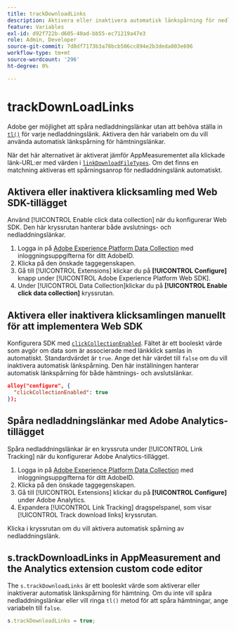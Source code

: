 ```yaml
---
title: trackDownloadLinks
description: Aktivera eller inaktivera automatisk länkspårning för nedladdningslänkar.
feature: Variables
exl-id: d92f722b-d605-40ad-bb55-ec71219a47e3
role: Admin, Developer
source-git-commit: 7d8df7173b3a78bcb506cc894e2b3deda003e696
workflow-type: tm+mt
source-wordcount: '296'
ht-degree: 0%

---
```


# trackDownLoadLinks

Adobe ger möjlighet att spåra nedladdningslänkar utan att behöva ställa in [`tl()`](../functions/tl-method.md) för varje nedladdningslänk. Aktivera den här variabeln om du vill använda automatisk länkspårning för hämtningslänkar.

När det här alternativet är aktiverat jämför AppMeasurementet alla klickade länk-URL:er med värden i [`linkDownloadFileTypes`](linkdownloadfiletypes.md). Om det finns en matchning aktiveras ett spårningsanrop för nedladdningslänk automatiskt.

## Aktivera eller inaktivera klicksamling med Web SDK-tillägget

Använd [!UICONTROL Enable click data collection] när du konfigurerar Web SDK. Den här kryssrutan hanterar både avslutnings- och nedladdningslänkar.

1. Logga in på [Adobe Experience Platform Data Collection](https://experience.adobe.com/data-collection) med inloggningsuppgifterna för ditt AdobeID.
1. Klicka på den önskade taggegenskapen.
1. Gå till [!UICONTROL Extensions] klickar du på **[!UICONTROL Configure]** knapp under [!UICONTROL Adobe Experience Platform Web SDK].
1. Under [!UICONTROL Data Collection]klickar du på **[!UICONTROL Enable click data collection]** kryssrutan.

## Aktivera eller inaktivera klicksamlingen manuellt för att implementera Web SDK

Konfigurera SDK med [`clickCollectionEnabled`](https://experienceleague.adobe.com/docs/experience-platform/edge/fundamentals/configuring-the-sdk.html#clickCollectionEnabled). Fältet är ett booleskt värde som avgör om data som är associerade med länkklick samlas in automatiskt. Standardvärdet är `true`. Ange det här värdet till `false` om du vill inaktivera automatisk länkspårning. Den här inställningen hanterar automatisk länkspårning för både hämtnings- och avslutslänkar.

```json
alloy("configure", {
  "clickCollectionEnabled": true
});
```

## Spåra nedladdningslänkar med Adobe Analytics-tillägget

Spåra nedladdningslänkar är en kryssruta under [!UICONTROL Link Tracking] när du konfigurerar Adobe Analytics-tillägget.

1. Logga in på [Adobe Experience Platform Data Collection](https://experience.adobe.com/data-collection) med inloggningsuppgifterna för ditt AdobeID.
2. Klicka på den önskade taggegenskapen.
3. Gå till [!UICONTROL Extensions] klickar du på **[!UICONTROL Configure]** under Adobe Analytics.
4. Expandera [!UICONTROL Link Tracking] dragspelspanel, som visar [!UICONTROL Track download links] kryssrutan.

Klicka i kryssrutan om du vill aktivera automatisk spårning av nedladdningslänk.

## s.trackDownloadLinks in AppMeasurement and the Analytics extension custom code editor

The `s.trackDownloadLinks` är ett booleskt värde som aktiverar eller inaktiverar automatisk länkspårning för hämtning. Om du inte vill spåra nedladdningslänkar eller vill ringa `tl()` metod för att spåra hämtningar, ange variabeln till `false`.

```js
s.trackDownloadLinks = true;
```

